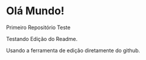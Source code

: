 # Olá Mundo!
 Primeiro Repositório Teste

 Testando Edição do Readme.
 
Usando a ferramenta de edição diretamente do github.
